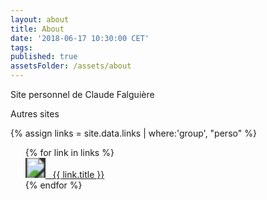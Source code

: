 ```yaml
---
layout: about
title: About
date: '2018-06-17 10:30:00 CET'
tags:
published: true
assetsFolder: /assets/about
---
```


Site personnel de Claude Falguière

Autres sites

{% assign links = site.data.links | where:'group', "perso" %}

<ul class="articles-list">
  {% for link in links %}
    <div data-scroll-reveal="enter ease 0">
    <a href="{{ link.url }}">
    <svg height="32" width="32">
        <polygon points="0,0 150,0 150,50 0,50" style="fill:#333333" />
    {% if link.icon != "" %}
      <image xlink:href="{{ link.icon }}" x="0" y="0" height="32px" width="32px"/>
    {% endif %}
    </svg>
    &nbsp;&nbsp;{{ link.title }} </a>
    </div>
  {% endfor %}
</ul>
